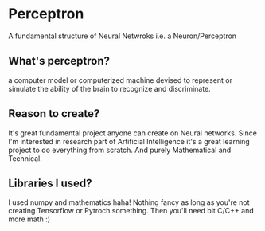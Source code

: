 # Perceptron
A fundamental structure of Neural Netwroks i.e. a Neuron/Perceptron

## What's perceptron?
a computer model or computerized machine devised to represent or simulate the ability of the brain to recognize and discriminate.

## Reason to create?
It's great fundamental project anyone can create on Neural networks. Since I'm interested in research part of Artificial Intelligence it's a great learning project to do everything from scratch.
And purely Mathematical and Technical. 

## Libraries I used?

I used numpy and mathematics haha! Nothing fancy as long as you're not creating Tensorflow or Pytroch something. Then you'll need bit C/C++ and more math :)
